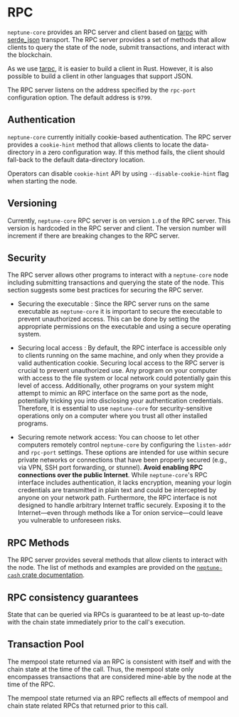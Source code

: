 # RPC
`neptune-core` provides an RPC server and client based on [tarpc](https://docs.rs/crate/tarpc) with [serde_json](https://docs.rs/crate/serde_json) transport. The RPC server provides a set of methods that allow clients to query the state of the node, submit transactions, and interact with the blockchain.

As we use [tarpc](https://docs.rs/crate/tarpc/latest), it is easier to build a client in Rust. However, it is also possible to build a client in other languages that support JSON.

The RPC server listens on the address specified by the `rpc-port` configuration option. The default address is `9799`.

## Authentication 
`neptune-core` currently initially cookie-based authentication. The RPC server provides a `cookie-hint` method that allows clients to locate the data-directory in a zero configuration way. If this method fails, the client should fall-back to the default data-directory location.  

Operators can disable `cookie-hint` API by using `--disable-cookie-hint` flag when starting the node.

## Versioning 
Currently, `neptune-core` RPC server is on version `1.0` of the RPC server. This version is hardcoded in the RPC server and client. The version number will increment if there are breaking changes to the RPC server.

## Security 

The RPC server allows other programs to interact with a `neptune-core` node including submitting transactions and querying the state of the node. This section suggests some best practices for securing the RPC server.

- Securing the executable : Since the RPC server runs on the same executable as `neptune-core` it is important to secure the executable to prevent unauthorized access. This can be done by setting the appropriate permissions on the executable and using a secure operating system.

- Securing local access : By default, the RPC interface is accessible only to clients running on the same machine, and only when they provide a valid authentication cookie. Securing local access to the RPC server is crucial to prevent unauthorized use. Any program on your computer with access to the file system or local network could potentially gain this level of access. Additionally, other programs on your system might attempt to mimic an RPC interface on the same port as the node, potentially tricking you into disclosing your authentication credentials. Therefore, it is essential to use `neptune-core` for security-sensitive operations only on a computer where you trust all other installed programs.

- Securing remote network access: You can choose to let other computers remotely control `neptune-core` by configuring the `listen-addr` and `rpc-port` settings. These options are intended for use within secure private networks or connections that have been properly secured (e.g., via VPN, SSH port forwarding, or stunnel). **Avoid enabling RPC connections over the public Internet**. While `neptune-core`'s RPC interface includes authentication, it lacks encryption, meaning your login credentials are transmitted in plain text and could be intercepted by anyone on your network path. Furthermore, the RPC interface is not designed to handle arbitrary Internet traffic securely. Exposing it to the Internet—even through methods like a Tor onion service—could leave you vulnerable to unforeseen risks.

## RPC Methods

The RPC server provides several methods that allow clients to interact with the node. The list of methods and examples are provided on the [`neptune-cash` crate documentation](https://docs.rs/neptune-cash/latest/neptune_cash/rpc_server/trait.RPC.html).

## RPC consistency guarantees
State that can be queried via RPCs is guaranteed to be at least up-to-date with the chain state immediately prior to the call's execution.

## Transaction Pool
The mempool state returned via an RPC is consistent with itself and with the chain state at the time of the call. Thus, the mempool state only encompasses transactions that are considered mine-able by the node at the time of the RPC.

The mempool state returned via an RPC reflects all effects of mempool and chain state related RPCs that returned prior to this call.
